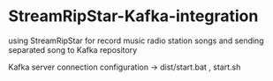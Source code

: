 # StreamRipStar-Kafka-integration
using StreamRipStar for record music radio station songs and sending separated song to Kafka repository

Kafka server connection configuration ->  dist/start.bat , start.sh

